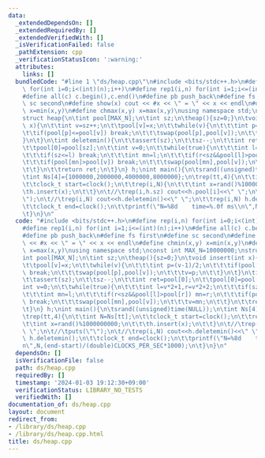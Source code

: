 ```yaml
---
data:
  _extendedDependsOn: []
  _extendedRequiredBy: []
  _extendedVerifiedWith: []
  _isVerificationFailed: false
  _pathExtension: cpp
  _verificationStatusIcon: ':warning:'
  attributes:
    links: []
  bundledCode: "#line 1 \"ds/heap.cpp\"\n#include <bits/stdc++.h>\n#define rep(i,n)\
    \ for(int i=0;i<(int)(n);i++)\n#define rep1(i,n) for(int i=1;i<=(int)(n);i++)\n\
    #define all(c) c.begin(),c.end()\n#define pb push_back\n#define fs first\n#define\
    \ sc second\n#define show(x) cout << #x << \" = \" << x << endl\n#define chmin(x,y)\
    \ x=min(x,y)\n#define chmax(x,y) x=max(x,y)\nusing namespace std;\nconst int MAX_N=10000000;\n\
    struct heap{\n\tint pool[MAX_N];\n\tint sz;\n\theap(){sz=0;}\n\tvoid insert(int\
    \ x){\n\t\tint v=sz++;\n\t\tpool[v]=x;\n\t\twhile(v){\n\t\t\tint p=(v-1)/2;\n\t\
    \t\tif(pool[p]<=pool[v]) break;\n\t\t\tswap(pool[p],pool[v]);\n\t\t\tv=p;\n\t\t\
    }\n\t}\n\tint deletemin(){\n\t\tassert(sz);\n\t\tsz--;\n\t\tint ret=pool[0];\n\
    \t\tpool[0]=pool[sz];\n\t\tint v=0;\n\t\twhile(true){\n\t\t\tint l=v*2+1,r=v*2+2;\n\
    \t\t\tif(sz<=l) break;\n\t\t\tint mn=l;\n\t\t\tif(r<sz&&pool[l]>pool[r]) mn=r;\n\
    \t\t\tif(pool[mn]>pool[v]) break;\n\t\t\tswap(pool[mn],pool[v]);\n\t\t\tv=mn;\n\
    \t\t}\n\t\treturn ret;\n\t}\n} h;\nint main(){\n\tsrand((unsigned)time(NULL));\n\
    \tint Ns[4]={1000000,2000000,4000000,8000000};\n\trep(tt,4){\n\t\tint N=Ns[tt];\n\
    \t\tclock_t start=clock();\n\t\trep(i,N){\n\t\t\tint x=rand()%1000000000;\n\t\t\
    \th.insert(x);\n\t\t}\n\t//\trep(i,h.sz) cout<<h.pool[i]<<\" \";\n\t//\tputs(\"\
    \");\n\t//\trep(i,N) cout<<h.deletemin()<<\" \";\n\t\trep(i,N) h.deletemin();\n\
    \t\tclock_t end=clock();\n\t\tprintf(\"N=%8d    time=%.0f ms\\n\",N,(end-start)/(double)CLOCKS_PER_SEC*1000);\n\
    \t}\n}\n"
  code: "#include <bits/stdc++.h>\n#define rep(i,n) for(int i=0;i<(int)(n);i++)\n\
    #define rep1(i,n) for(int i=1;i<=(int)(n);i++)\n#define all(c) c.begin(),c.end()\n\
    #define pb push_back\n#define fs first\n#define sc second\n#define show(x) cout\
    \ << #x << \" = \" << x << endl\n#define chmin(x,y) x=min(x,y)\n#define chmax(x,y)\
    \ x=max(x,y)\nusing namespace std;\nconst int MAX_N=10000000;\nstruct heap{\n\t\
    int pool[MAX_N];\n\tint sz;\n\theap(){sz=0;}\n\tvoid insert(int x){\n\t\tint v=sz++;\n\
    \t\tpool[v]=x;\n\t\twhile(v){\n\t\t\tint p=(v-1)/2;\n\t\t\tif(pool[p]<=pool[v])\
    \ break;\n\t\t\tswap(pool[p],pool[v]);\n\t\t\tv=p;\n\t\t}\n\t}\n\tint deletemin(){\n\
    \t\tassert(sz);\n\t\tsz--;\n\t\tint ret=pool[0];\n\t\tpool[0]=pool[sz];\n\t\t\
    int v=0;\n\t\twhile(true){\n\t\t\tint l=v*2+1,r=v*2+2;\n\t\t\tif(sz<=l) break;\n\
    \t\t\tint mn=l;\n\t\t\tif(r<sz&&pool[l]>pool[r]) mn=r;\n\t\t\tif(pool[mn]>pool[v])\
    \ break;\n\t\t\tswap(pool[mn],pool[v]);\n\t\t\tv=mn;\n\t\t}\n\t\treturn ret;\n\
    \t}\n} h;\nint main(){\n\tsrand((unsigned)time(NULL));\n\tint Ns[4]={1000000,2000000,4000000,8000000};\n\
    \trep(tt,4){\n\t\tint N=Ns[tt];\n\t\tclock_t start=clock();\n\t\trep(i,N){\n\t\
    \t\tint x=rand()%1000000000;\n\t\t\th.insert(x);\n\t\t}\n\t//\trep(i,h.sz) cout<<h.pool[i]<<\"\
    \ \";\n\t//\tputs(\"\");\n\t//\trep(i,N) cout<<h.deletemin()<<\" \";\n\t\trep(i,N)\
    \ h.deletemin();\n\t\tclock_t end=clock();\n\t\tprintf(\"N=%8d    time=%.0f ms\\\
    n\",N,(end-start)/(double)CLOCKS_PER_SEC*1000);\n\t}\n}\n"
  dependsOn: []
  isVerificationFile: false
  path: ds/heap.cpp
  requiredBy: []
  timestamp: '2024-01-03 19:12:30+09:00'
  verificationStatus: LIBRARY_NO_TESTS
  verifiedWith: []
documentation_of: ds/heap.cpp
layout: document
redirect_from:
- /library/ds/heap.cpp
- /library/ds/heap.cpp.html
title: ds/heap.cpp
---
```

